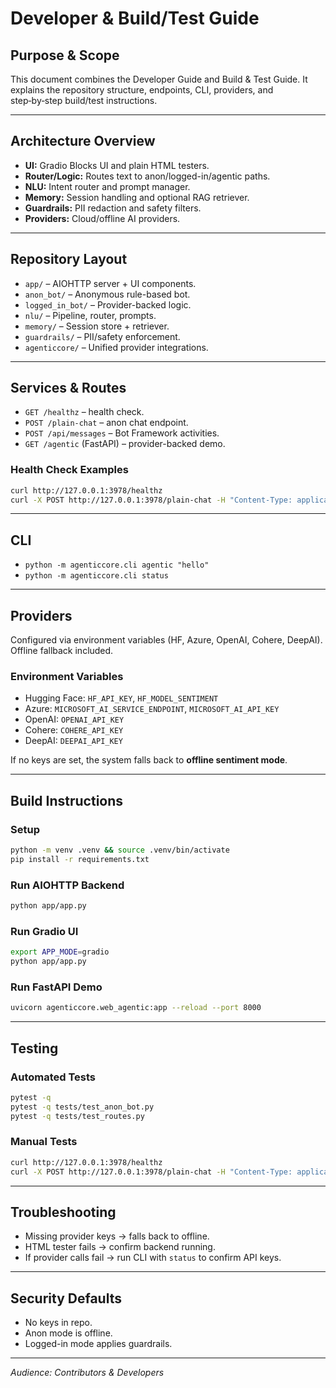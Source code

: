 <!-- /docs/Developer_Guide_Build_Test.md -->
# Developer & Build/Test Guide

## Purpose & Scope
This document combines the Developer Guide and Build & Test Guide. It explains the repository structure, endpoints, CLI, providers, and step‑by‑step build/test instructions.

---

## Architecture Overview
- **UI:** Gradio Blocks UI and plain HTML testers.
- **Router/Logic:** Routes text to anon/logged-in/agentic paths.
- **NLU:** Intent router and prompt manager.
- **Memory:** Session handling and optional RAG retriever.
- **Guardrails:** PII redaction and safety filters.
- **Providers:** Cloud/offline AI providers.

---

## Repository Layout
- `app/` – AIOHTTP server + UI components.
- `anon_bot/` – Anonymous rule-based bot.
- `logged_in_bot/` – Provider-backed logic.
- `nlu/` – Pipeline, router, prompts.
- `memory/` – Session store + retriever.
- `guardrails/` – PII/safety enforcement.
- `agenticcore/` – Unified provider integrations.

---

## Services & Routes
- `GET /healthz` – health check.
- `POST /plain-chat` – anon chat endpoint.
- `POST /api/messages` – Bot Framework activities.
- `GET /agentic` (FastAPI) – provider-backed demo.

### Health Check Examples
```bash
curl http://127.0.0.1:3978/healthz
curl -X POST http://127.0.0.1:3978/plain-chat -H "Content-Type: application/json" -d '{"text":"reverse hello"}'
```

---

## CLI
- `python -m agenticcore.cli agentic "hello"`
- `python -m agenticcore.cli status`

---

## Providers
Configured via environment variables (HF, Azure, OpenAI, Cohere, DeepAI). Offline fallback included.

### Environment Variables
- Hugging Face: `HF_API_KEY`, `HF_MODEL_SENTIMENT`
- Azure: `MICROSOFT_AI_SERVICE_ENDPOINT`, `MICROSOFT_AI_API_KEY`
- OpenAI: `OPENAI_API_KEY`
- Cohere: `COHERE_API_KEY`
- DeepAI: `DEEPAI_API_KEY`

If no keys are set, the system falls back to **offline sentiment mode**.

---

## Build Instructions

### Setup
```bash
python -m venv .venv && source .venv/bin/activate
pip install -r requirements.txt
```

### Run AIOHTTP Backend
```bash
python app/app.py
```

### Run Gradio UI
```bash
export APP_MODE=gradio
python app/app.py
```

### Run FastAPI Demo
```bash
uvicorn agenticcore.web_agentic:app --reload --port 8000
```

---

## Testing

### Automated Tests
```bash
pytest -q
pytest -q tests/test_anon_bot.py
pytest -q tests/test_routes.py
```

### Manual Tests
```bash
curl http://127.0.0.1:3978/healthz
curl -X POST http://127.0.0.1:3978/plain-chat -H "Content-Type: application/json" -d '{"text":"reverse hello"}'
```

---

## Troubleshooting
- Missing provider keys → falls back to offline.
- HTML tester fails → confirm backend running.
- If provider calls fail → run CLI with `status` to confirm API keys.

---

## Security Defaults
- No keys in repo.
- Anon mode is offline.
- Logged-in mode applies guardrails.

---

_Audience: Contributors & Developers_
